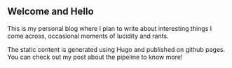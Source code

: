 ## Welcome and Hello
This is my personal blog where I plan to write about interesting things I come across, occasional moments of lucidity and rants.

The static content is generated using Hugo and published on github pages. You can check out my post about the pipeline to know more!
